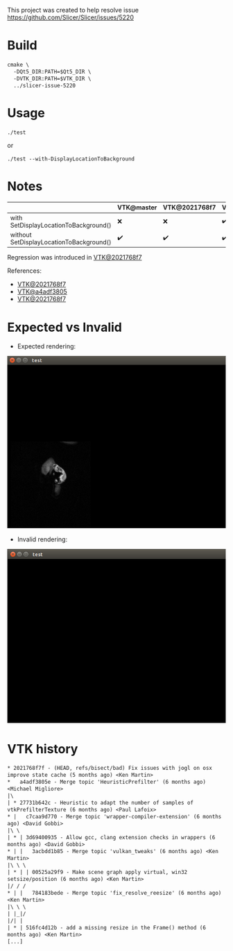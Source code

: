 
This project was created to help resolve issue https://github.com/Slicer/Slicer/issues/5220


# Build

```
cmake \
  -DQt5_DIR:PATH=$Qt5_DIR \
  -DVTK_DIR:PATH=$VTK_DIR \
  ../slicer-issue-5220
```

# Usage

```
./test
```

or

```
./test --with-DisplayLocationToBackground
```

# Notes

| | VTK@master | VTK@2021768f7| VTK@a4adf3805 |
|---|----|---|---|
| with SetDisplayLocationToBackground()| :x:  |  :x: | :heavy_check_mark: | 
| without SetDisplayLocationToBackground()|  :heavy_check_mark:  | :heavy_check_mark: |:heavy_check_mark: | 


Regression was introduced in [VTK@2021768f7](https://github.com/Kitware/VTK/commit/2021768f7f1eb07ba19ef06e418f8a042d8b04b5)

References:
* [VTK@2021768f7](https://github.com/Kitware/VTK/commit/2021768f7f1eb07ba19ef06e418f8a042d8b04b5)
* [VTK@a4adf3805](https://github.com/Kitware/VTK/commit/a4adf3805e29e130f51bc6637212739e07939b5a)
* [VTK@2021768f7](https://github.com/Kitware/VTK/commit/2021768f7f1eb07ba19ef06e418f8a042d8b04b5)


# Expected vs Invalid

* Expected rendering:

![](expected-rendering.png)

* Invalid rendering:

![](invalid-rendering.png)

# VTK history

```
* 2021768f7f - (HEAD, refs/bisect/bad) Fix issues with jogl on osx improve state cache (5 months ago) <Ken Martin>
*   a4adf3805e - Merge topic 'HeuristicPrefilter' (6 months ago) <Michael Migliore>
|\  
| * 27731b642c - Heuristic to adapt the number of samples of vtkPrefilterTexture (6 months ago) <Paul Lafoix>
* |   c7caa9d770 - Merge topic 'wrapper-compiler-extension' (6 months ago) <David Gobbi>
|\ \  
| * | 3d69400935 - Allow gcc, clang extension checks in wrappers (6 months ago) <David Gobbi>
* | |   3acbdd1b85 - Merge topic 'vulkan_tweaks' (6 months ago) <Ken Martin>
|\ \ \  
| * | | 00525a29f9 - Make scene graph apply virtual, win32 setsize/position (6 months ago) <Ken Martin>
|/ / /  
* | |   784183bede - Merge topic 'fix_resolve_reesize' (6 months ago) <Ken Martin>
|\ \ \  
| |_|/  
|/| |   
| * | 516fc4d12b - add a missing resize in the Frame() method (6 months ago) <Ken Martin>
[...]
```
